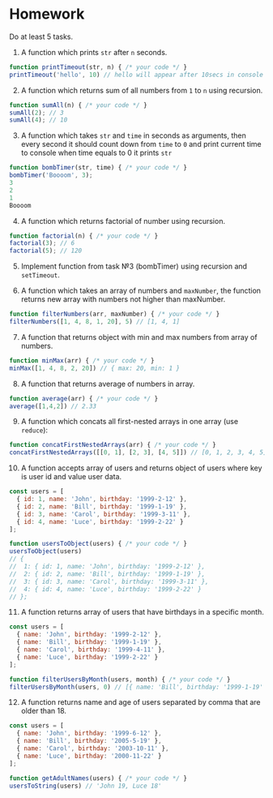 
# Homework

Do at least 5 tasks.

1. A function which prints `str` after `n` seconds.
```javascript
function printTimeout(str, n) { /* your code */ }
printTimeout('hello', 10) // hello will appear after 10secs in console
```

2. A function which returns sum of all numbers from `1` to `n` using recursion.
```javascript
function sumAll(n) { /* your code */ }
sumAll(2); // 3
sumAll(4); // 10
```

3. A function which takes `str` and `time` in seconds as arguments,
then every second it should count down from `time`
to `0` and print current time to console when time equals to 0 it prints `str`
```javascript
function bombTimer(str, time) { /* your code */ }
bombTimer('Boooom', 3);
3
2
1
Boooom
```

4. A function which returns factorial of number using recursion.
```javascript
function factorial(n) { /* your code */ }
factorial(3); // 6
factorial(5); // 120
```

5. Implement function from task №3 (bombTimer) using recursion and `setTimeout`.

6. A function which takes an array of numbers and `maxNumber`, the function returns new array with numbers not higher than maxNumber.
```javascript
function filterNumbers(arr, maxNumber) { /* your code */ }
filterNumbers([1, 4, 8, 1, 20], 5) // [1, 4, 1]
```

7. A function that returns object with min and max numbers from array of numbers.
```javascript
function minMax(arr) { /* your code */ }
minMax([1, 4, 8, 2, 20]) // { max: 20, min: 1 }
```

8. A function that returns average of numbers in array.
```javascript
function average(arr) { /* your code */ }
average([1,4,2]) // 2.33
```

9. A function which concats all first-nested arrays in one array (use `reduce`):
```javascript
function concatFirstNestedArrays(arr) { /* your code */ }
concatFirstNestedArrays([[0, 1], [2, 3], [4, 5]]) // [0, 1, 2, 3, 4, 5]
```

10. A function accepts array of users and returns object of users where key is user id and value user data.

```javascript
const users = [
  { id: 1, name: 'John', birthday: '1999-2-12' },
  { id: 2, name: 'Bill', birthday: '1999-1-19' },
  { id: 3, name: 'Carol', birthday: '1999-3-11' },
  { id: 4, name: 'Luce', birthday: '1999-2-22' }
];

function usersToObject(users) { /* your code */ }
usersToObject(users)
// {
//  1: { id: 1, name: 'John', birthday: '1999-2-12' },
//  2: { id: 2, name: 'Bill', birthday: '1999-1-19' },
//  3: { id: 3, name: 'Carol', birthday: '1999-3-11' },
//  4: { id: 4, name: 'Luce', birthday: '1999-2-22' }
// };
```

11. A function returns array of users that have birthdays in a specific month.

```javascript
const users = [
  { name: 'John', birthday: '1999-2-12' },
  { name: 'Bill', birthday: '1999-1-19' },
  { name: 'Carol', birthday: '1999-4-11' },
  { name: 'Luce', birthday: '1999-2-22' }
];

function filterUsersByMonth(users, month) { /* your code */ }
filterUsersByMonth(users, 0) // [{ name: 'Bill', birthday: '1999-1-19' }]
```

12. A function returns name and age of users separated by comma that are older than 18.

```javascript
const users = [
  { name: 'John', birthday: '1999-6-12' },
  { name: 'Bill', birthday: '2005-5-19' },
  { name: 'Carol', birthday: '2003-10-11' },
  { name: 'Luce', birthday: '2000-11-22' }
];

function getAdultNames(users) { /* your code */ }
usersToString(users) // 'John 19, Luce 18'
```
